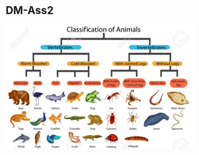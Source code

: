 # DM-Ass2
![animals](80712766-education-chart-of-biology-for-classification-of-animals-diagram.png)

